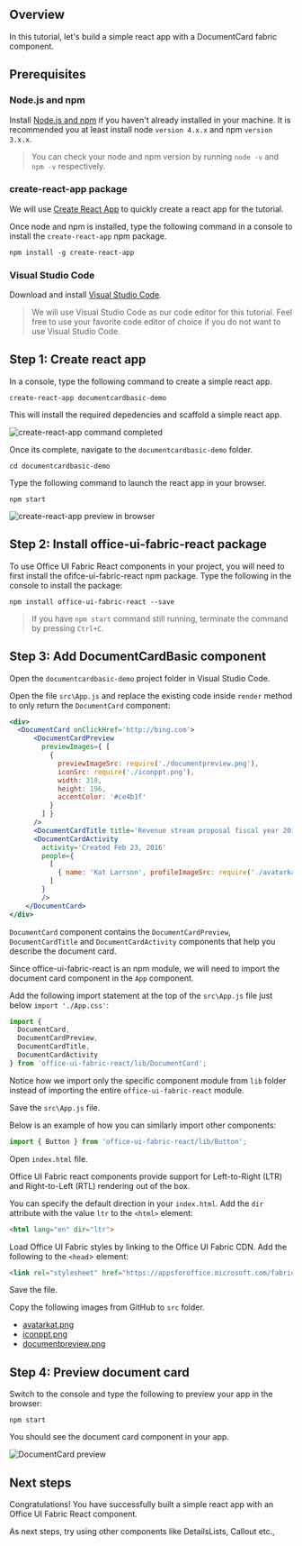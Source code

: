 ## Overview
In this tutorial, let's build a simple react app with a DocumentCard fabric component.

## Prerequisites
### Node.js and npm
Install [Node.js and npm](https://nodejs.org/en/) if you haven't already installed in your machine. It is recommended you at least install node `version 4.x.x` and npm `version 3.x.x`.

>You can check your node and npm version by running `node -v` and `npm -v` respectively.

### create-react-app package
We will use [Create React App](https://facebook.github.io/react/blog/2016/07/22/create-apps-with-no-configuration.html) to quickly create a react app for the tutorial.

Once node and npm is installed, type the following command in a console to install the `create-react-app` npm package.

```
npm install -g create-react-app
```

### Visual Studio Code
Download and install [Visual Studio Code](https://code.visualstudio.com/).

>We will use Visual Studio Code as our code editor for this tutorial. Feel free to use your favorite code editor of choice if you do not want to use Visual Studio Code.

## Step 1: Create react app
In a console, type the following command to create a simple react app.

```
create-react-app documentcardbasic-demo
```

This will install the required depedencies and scaffold a simple react app.

![create-react-app command completed](./images/create-react-app-created.png)

Once its complete, navigate to the `documentcardbasic-demo` folder.

```
cd documentcardbasic-demo
```

Type the following command to launch the react app in your browser.

```
npm start
```

![create-react-app preview in browser](./images/create-react-app-preview.png)

## Step 2: Install office-ui-fabric-react package
To use Office UI Fabric React components in your project, you will need to first install the ofifce-ui-fabric-react npm package. Type the following in the console to install the package:

```
npm install office-ui-fabric-react --save
```

>If you have `npm start` command still running, terminate the command by pressing `Ctrl+C`.

## Step 3: Add DocumentCardBasic component
Open the `documentcardbasic-demo` project folder in Visual Studio Code.

Open the file `src\App.js` and replace the existing code inside `render` method to only return the `DocumentCard` component:

```jsx
<div>
  <DocumentCard onClickHref='http://bing.com'>
      <DocumentCardPreview
        previewImages={ [
          {
            previewImageSrc: require('./documentpreview.png'),
            iconSrc: require('./iconppt.png'),
            width: 318,
            height: 196,
            accentColor: '#ce4b1f'
          }
        ] }
      />
      <DocumentCardTitle title='Revenue stream proposal fiscal year 2016 version02.pptx'/>
      <DocumentCardActivity
        activity='Created Feb 23, 2016'
        people={
          [
            { name: 'Kat Larrson', profileImageSrc: require('./avatarkat.png') }
          ]
        }
        />
    </DocumentCard>
</div>
```
`DocumentCard` component contains the `DocumentCardPreview`, `DocumentCardTitle` and `DocumentCardActivity` components that help you describe the document card.

Since office-ui-fabric-react is an npm module, we will need to import the document card component in the `App` component.

Add the following import statement at the top of the `src\App.js` file just below `import './App.css'`:

```js
import {
  DocumentCard,
  DocumentCardPreview,
  DocumentCardTitle,
  DocumentCardActivity
} from 'office-ui-fabric-react/lib/DocumentCard';
```

Notice how we import only the specific component module from `lib` folder instead of importing the entire `office-ui-fabric-react` module.

Save the `src\App.js` file.

Below is an example of how you can similarly import other components:

```js
import { Button } from 'office-ui-fabric-react/lib/Button';
```

Open `index.html` file.

Office UI Fabric react components provide support for Left-to-Right (LTR) and Right-to-Left (RTL) rendering out of the box.

You can specify the default direction in your `index.html`. Add the `dir` attribute with the value `ltr` to the `<html>` element:

```html
<html lang="en" dir="ltr">
```

Load Office UI Fabric styles by linking to the Office UI Fabric CDN. Add the following to the `<head`> element:

```html
<link rel="stylesheet" href="https://appsforoffice.microsoft.com/fabric/2.2.0/fabric.min.css">
```

Save the file.

Copy the following images from GitHub to `src` folder.
* [avatarkat.png](./images/avatarkat.png)
* [iconppt.png](./images/iconppt.png)
* [documentpreview.png](./images/documentpreview.png)

## Step 4: Preview document card
Switch to the console and type the following to preview your app in the browser:

```
npm start
```

You should see the document card component in your app.

![DocumentCard preview](./images/react-app-doccard-preview.png)

## Next steps
Congratulations! You have successfully built a simple react app with an Office UI Fabric React component.

As next steps, try using other components like DetailsLists, Callout etc.,


